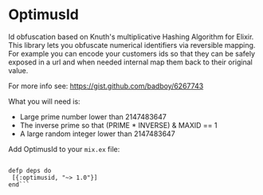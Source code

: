 # OptimusId

Id obfuscation based on Knuth's multiplicative Hashing Algorithm for Elixir. This library lets you obfuscate numerical identifiers via reversible mapping. For example you can encode  your customers ids so that they can be safely exposed in a url and when needed internal map them back to their original value.

For more info see: https://gist.github.com/badboy/6267743

What you will need is:

 * Large prime number lower than 2147483647
 * The inverse prime so that (PRIME * INVERSE) & MAXID == 1
 * A large random integer lower than 2147483647
 
 
 Add OptimusId to your `mix.ex` file: 
 
 ```Add Hashids as a dependency to your Mix project:

defp deps do
  [{:optimusid, "~> 1.0"}]
end```
 
 
 
